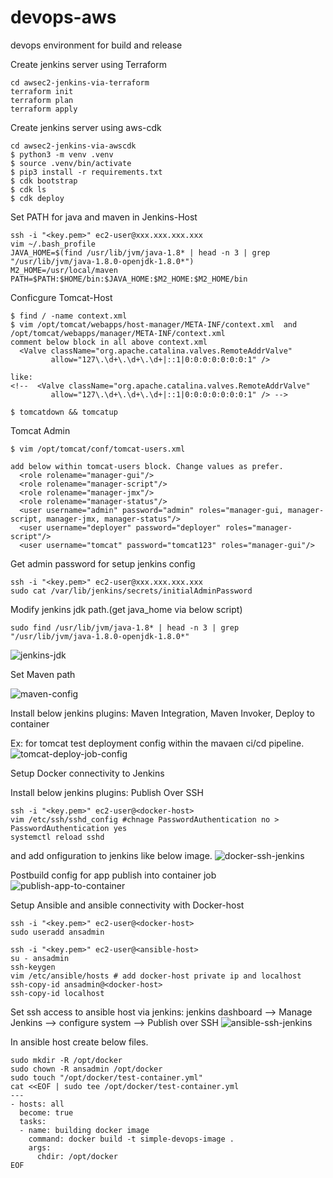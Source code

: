 # devops-aws
devops environment for build and release

Create jenkins server using Terraform
```
cd awsec2-jenkins-via-terraform
terraform init
terraform plan
terraform apply
```

Create jenkins server using aws-cdk
```
cd awsec2-jenkins-via-awscdk
$ python3 -m venv .venv
$ source .venv/bin/activate
$ pip3 install -r requirements.txt
$ cdk bootstrap
$ cdk ls
$ cdk deploy
```

Set PATH for java and maven in Jenkins-Host
```
ssh -i "<key.pem>" ec2-user@xxx.xxx.xxx.xxx
vim ~/.bash_profile
JAVA_HOME=$(find /usr/lib/jvm/java-1.8* | head -n 3 | grep "/usr/lib/jvm/java-1.8.0-openjdk-1.8.0*")
M2_HOME=/usr/local/maven
PATH=$PATH:$HOME/bin:$JAVA_HOME:$M2_HOME:$M2_HOME/bin
```

Conficgure Tomcat-Host
```
$ find / -name context.xml
$ vim /opt/tomcat/webapps/host-manager/META-INF/context.xml  and /opt/tomcat/webapps/manager/META-INF/context.xml
comment below block in all above context.xml
  <Valve className="org.apache.catalina.valves.RemoteAddrValve"
         allow="127\.\d+\.\d+\.\d+|::1|0:0:0:0:0:0:0:1" />

like:
<!--  <Valve className="org.apache.catalina.valves.RemoteAddrValve"
         allow="127\.\d+\.\d+\.\d+|::1|0:0:0:0:0:0:0:1" /> -->

$ tomcatdown && tomcatup
```

Tomcat Admin
```
$ vim /opt/tomcat/conf/tomcat-users.xml

add below within tomcat-users block. Change values as prefer.
  <role rolename="manager-gui"/>
  <role rolename="manager-script"/>
  <role rolename="manager-jmx"/>
  <role rolename="manager-status"/>
  <user username="admin" password="admin" roles="manager-gui, manager-script, manager-jmx, manager-status"/>
  <user username="deployer" password="deployer" roles="manager-script"/>
  <user username="tomcat" password="tomcat123" roles="manager-gui"/>
```

Get admin password for setup jenkins config
```
ssh -i "<key.pem>" ec2-user@xxx.xxx.xxx.xxx
sudo cat /var/lib/jenkins/secrets/initialAdminPassword
```

Modify jenkins jdk path.(get java_home via below script)
```
sudo find /usr/lib/jvm/java-1.8* | head -n 3 | grep "/usr/lib/jvm/java-1.8.0-openjdk-1.8.0*"
```

![jenkins-jdk](https://user-images.githubusercontent.com/44127516/107953356-b6abd900-6fa3-11eb-8517-a64870e287b3.png)

Set Maven path

![maven-config](https://user-images.githubusercontent.com/44127516/109268445-c634e880-7813-11eb-842f-046e99bdadb5.jpg)

Install below jenkins plugins:
  Maven Integration,
  Maven Invoker,
  Deploy to container


Ex: for tomcat test deployment config within the mavaen ci/cd pipeline.
![tomcat-deploy-job-config](https://user-images.githubusercontent.com/44127516/109269679-81aa4c80-7815-11eb-9157-72d9ba73db2e.jpg)


Setup Docker connectivity to Jenkins

Install below jenkins plugins:
Publish Over SSH

```
ssh -i "<key.pem>" ec2-user@<docker-host>
vim /etc/ssh/sshd_config #chnage PasswordAuthentication no > PasswordAuthentication yes
systemctl reload sshd
```
and add onfiguration to jenkins like below image.
![docker-ssh-jenkins](https://user-images.githubusercontent.com/44127516/109467497-ecf15a00-7a73-11eb-8fbf-d22a6bfea4b8.jpg)

Postbuild config for app publish into container job
![publish-app-to-container](https://user-images.githubusercontent.com/44127516/109615561-b92e3700-7b3c-11eb-8c53-50659dabfdca.jpg)

Setup Ansible and ansible connectivity with Docker-host

```
ssh -i "<key.pem>" ec2-user@<docker-host>
sudo useradd ansadmin
```
```
ssh -i "<key.pem>" ec2-user@<ansible-host>
su - ansadmin
ssh-keygen
vim /etc/ansible/hosts # add docker-host private ip and localhost
ssh-copy-id ansadmin@<docker-host>
ssh-copy-id localhost
```
Set ssh access to ansible host via jenkins: 
jenkins dashboard --> Manage Jenkins --> configure system --> Publish over SSH
![ansible-ssh-jenkins](https://user-images.githubusercontent.com/44127516/109640457-2d76d380-7b59-11eb-9046-bc6ac9470c9e.jpg)

In ansible host create below files.
```
sudo mkdir -R /opt/docker
sudo chown -R ansadmin /opt/docker
sudo touch "/opt/docker/test-container.yml"
cat <<EOF | sudo tee /opt/docker/test-container.yml
---
- hosts: all
  become: true
  tasks:
  - name: building docker image
    command: docker build -t simple-devops-image .
    args:
      chdir: /opt/docker
EOF
```